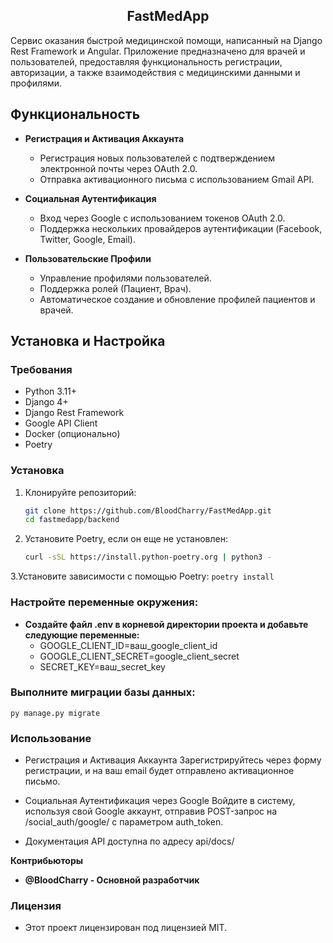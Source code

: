 <h2 align='center'>FastMedApp</h2>

Сервис оказания быстрой медицинской помощи, написанный на Django Rest Framework и Angular. Приложение предназначено для врачей и пользователей, предоставляя функциональность регистрации, авторизации, а также взаимодействия с медицинскими данными и профилями.

## Функциональность

- **Регистрация и Активация Аккаунта**
  - Регистрация новых пользователей с подтверждением электронной почты через OAuth 2.0.
  - Отправка активационного письма с использованием Gmail API.

- **Социальная Аутентификация**
  - Вход через Google с использованием токенов OAuth 2.0.
  - Поддержка нескольких провайдеров аутентификации (Facebook, Twitter, Google, Email).

- **Пользовательские Профили**
  - Управление профилями пользователей.
  - Поддержка ролей (Пациент, Врач).
  - Автоматическое создание и обновление профилей пациентов и врачей.

## Установка и Настройка

### Требования

- Python 3.11+
- Django 4+
- Django Rest Framework
- Google API Client
- Docker (опционально)
- Poetry

### Установка

1. Клонируйте репозиторий:
   ```bash
   git clone https://github.com/BloodCharry/FastMedApp.git
   cd fastmedapp/backend
2. Установите Poetry, если он еще не установлен:
    ```bash
   curl -sSL https://install.python-poetry.org | python3 -
3.Установите зависимости с помощью Poetry:
```poetry install```

### Настройте переменные окружения:
- **Создайте файл .env в корневой директории проекта и добавьте следующие переменные:**
  - GOOGLE_CLIENT_ID=ваш_google_client_id
  - GOOGLE_CLIENT_SECRET=google_client_secret
  - SECRET_KEY=ваш_secret_key

### Выполните миграции базы данных:
  ```py manage.py migrate```
  
### Использование
- Регистрация и Активация Аккаунта
Зарегистрируйтесь через форму регистрации, и на ваш email будет отправлено активационное письмо.


- Социальная Аутентификация через Google
Войдите в систему, используя свой Google аккаунт, отправив POST-запрос на /social_auth/google/ с параметром auth_token.


- Документация API доступна по адресу api/docs/

**Контрибьюторы**

- **@BloodCharry - Основной разработчик**

### Лицензия
- Этот проект лицензирован под лицензией MIT.